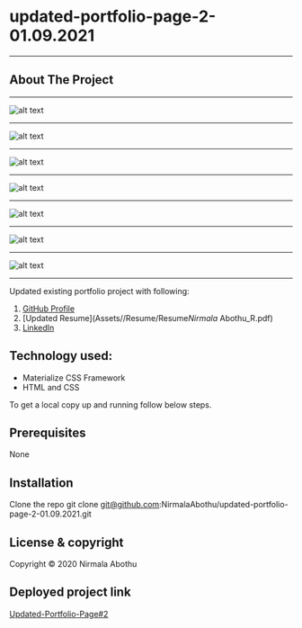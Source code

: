 # updated-portfolio-page-2-01.09.2021

---

## About The Project

---

![alt text](Assets/Images/image1.PNG)

---

![alt text](Assets/Images/image2.PNG)

---

![alt text](Assets/Images/image3.PNG)

---

![alt text](Assets/Images/image4.PNG)

---

![alt text](Assets/Images/image5.PNG)

---

![alt text](Assets/Images/image6.PNG)

---

![alt text](Assets/Images/image7.PNG)

---

Updated existing portfolio project with following:

1. [GitHub Profile](https://github.com/NirmalaAbothu)
2. [Updated Resume](Assets//Resume/Resume*Nirmala* Abothu_R.pdf)
3. [LinkedIn](https://www.linkedin.com/in/nirmala-abothu-170a7435/)

## Technology used:

-    Materialize CSS Framework
-    HTML and CSS

To get a local copy up and running follow below steps.

## Prerequisites

None

## Installation

Clone the repo
git clone git@github.com:NirmalaAbothu/updated-portfolio-page-2-01.09.2021.git

## License & copyright

Copyright © 2020 Nirmala Abothu

## Deployed project link

[Updated-Portfolio-Page#2](https://nirmalaabothu.github.io/updated-portfolio-page-2-01.09.2021/)
